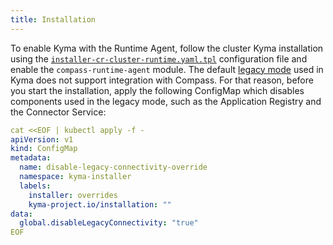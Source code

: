 ```yaml
---
title: Installation
---
```


To enable Kyma with the Runtime Agent, follow the cluster Kyma installation using the [`installer-cr-cluster-runtime.yaml.tpl`](https://github.com/kyma-project/kyma/blob/main/installation/resources/installer-cr-cluster-runtime.yaml.tpl) configuration file and enable the `compass-runtime-agent` module. The default [legacy mode](#architecture-application-connector-components-application-operator) used in Kyma does not support integration with Compass. For that reason, before you start the installation, apply the following ConfigMap which disables components used in the legacy mode, such as the Application Registry and the Connector Service:

```yaml
cat <<EOF | kubectl apply -f -
apiVersion: v1
kind: ConfigMap
metadata:
  name: disable-legacy-connectivity-override
  namespace: kyma-installer
  labels:
    installer: overrides
    kyma-project.io/installation: ""
data:
  global.disableLegacyConnectivity: "true"
EOF
```
